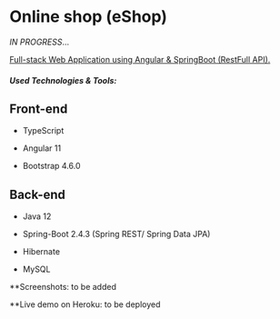 # Online shop (eShop)

_IN PROGRESS_...

<u> Full-stack Web Application using Angular & SpringBoot (RestFull API). </u>

##### Used Technologies & Tools:

## Front-end

* TypeScript

* Angular 11

* Bootstrap 4.6.0

## Back-end

* Java 12

* Spring-Boot 2.4.3 (Spring REST/ Spring Data JPA)

* Hibernate

* MySQL



**Screenshots: to be added

**Live demo on Heroku: to be deployed
